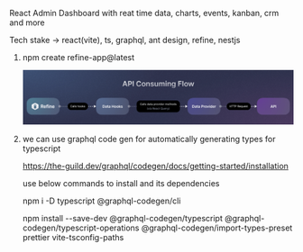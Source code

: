 React Admin Dashboard with reat time data, charts, events, kanban, crm and more

Tech stake -> react(vite), ts, graphql, ant design, refine, nestjs


1. npm create refine-app@latest
   
   ![Alt text](image.png)

2. we can use graphql code gen for automatically generating types for
   typescript

   https://the-guild.dev/graphql/codegen/docs/getting-started/installation

   use below commands to install and its dependencies

   npm i -D typescript @graphql-codegen/cli 

   npm install --save-dev @graphql-codegen/typescript @graphql-codegen/typescript-operations @graphql-codegen/import-types-preset prettier vite-tsconfig-paths
